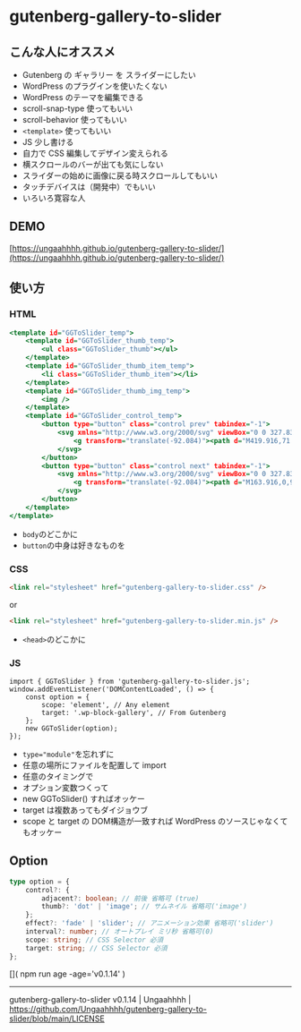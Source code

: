 # gutenberg-gallery-to-slider

## こんな人にオススメ

 - Gutenberg の ギャラリー を スライダーにしたい
 - WordPress のプラグインを使いたくない
 - WordPress のテーマを編集できる
 - scroll-snap-type 使ってもいい
 - scroll-behavior 使ってもいい
 - `<template>` 使ってもいい
 - JS 少し書ける
 - 自力で CSS 編集してデザイン変えられる
 - 横スクロールのバーが出ても気にしない
 - スライダーの始めに画像に戻る時スクロールしてもいい
 - タッチデバイスは（開発中）でもいい
 - いろいろ寛容な人

## DEMO

[https://ungaahhhh.github.io/gutenberg-gallery-to-slider/](https://ungaahhhh.github.io/gutenberg-gallery-to-slider/)

## 使い方

### HTML

```template.html
<template id="GGToSlider_temp">
    <template id="GGToSlider_thumb_temp">
        <ul class="GGToSlider_thumb"></ul>
    </template>
    <template id="GGToSlider_thumb_item_temp">
        <li class="GGToSlider_thumb_item"></li>
    </template>
    <template id="GGToSlider_thumb_img_temp">
        <img />
    </template>
    <template id="GGToSlider_control_temp">
        <button type="button" class="control prev" tabindex="-1">
            <svg xmlns="http://www.w3.org/2000/svg" viewBox="0 0 327.832 512">
                <g transform="translate(-92.084)"><path d="M419.916,71.821,348.084,0l-256,256.005L348.084,512l71.832-71.822L235.742,256.005Z" /></g>
            </svg>
        </button>
        <button type="button" class="control next" tabindex="-1">
            <svg xmlns="http://www.w3.org/2000/svg" viewBox="0 0 327.832 512">
                <g transform="translate(-92.084)"><path d="M163.916,0,92.084,71.822,276.258,256,92.084,440.178,163.916,512l256-256Z" /></g>
            </svg>
        </button>
    </template>
</template>
```

 - `body`のどこかに
 - `button`の中身は好きなものを

### CSS

```HTML
<link rel="stylesheet" href="gutenberg-gallery-to-slider.css" />
```

or

```html
<link rel="stylesheet" href="gutenberg-gallery-to-slider.min.js" />
```

 - `<head>`のどこかに


### JS

```JS
import { GGToSlider } from 'gutenberg-gallery-to-slider.js';
window.addEventListener('DOMContentLoaded', () => {
	const option = {
		scope: 'element', // Any element
        target: '.wp-block-gallery', // From Gutenberg
	};
    new GGToSlider(option);
});
```

 - `type="module"`を忘れずに
 - 任意の場所にファイルを配置して import
 - 任意のタイミングで
 - オプション変数つくって
 - new GGToSlider() すればオッケー
 - target は複数あってもダイジョウブ
 - scope と target の DOM構造が一致すれば WordPress のソースじゃなくてもオッケー

## Option

```typescript
type option = {
	control?: {
		adjacent?: boolean; // 前後 省略可 (true)
		thumb?: 'dot' | 'image'; // サムネイル 省略可('image')
	};
	effect?: 'fade' | 'slider'; // アニメーション効果 省略可('slider')
	interval?: number; // オートプレイ ミリ秒 省略可(0)
	scope: string; // CSS Selector 必須
	target: string; // CSS Selector 必須
};
```

[](
npm run age -age='v0.1.14'
)

------

gutenberg-gallery-to-slider v0.1.14 | Ungaahhhh | https://github.com/Ungaahhhh/gutenberg-gallery-to-slider/blob/main/LICENSE
